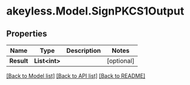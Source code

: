 # akeyless.Model.SignPKCS1Output

## Properties

Name | Type | Description | Notes
------------ | ------------- | ------------- | -------------
**Result** | **List&lt;int&gt;** |  | [optional] 

[[Back to Model list]](../README.md#documentation-for-models) [[Back to API list]](../README.md#documentation-for-api-endpoints) [[Back to README]](../README.md)


